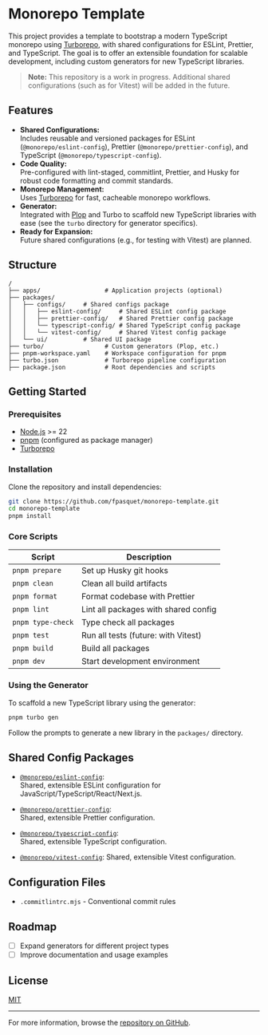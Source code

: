 # Monorepo Template

This project provides a template to bootstrap a modern TypeScript monorepo using [Turborepo](https://turbo.build/), with shared configurations for ESLint, Prettier, and TypeScript. The goal is to offer an extensible foundation for scalable development, including custom generators for new TypeScript libraries.

> **Note:** This repository is a work in progress. Additional shared configurations (such as for Vitest) will be added in the future.

## Features

- **Shared Configurations:**  
  Includes reusable and versioned packages for ESLint (`@monorepo/eslint-config`), Prettier (`@monorepo/prettier-config`), and TypeScript (`@monorepo/typescript-config`).
- **Code Quality:**  
  Pre-configured with lint-staged, commitlint, Prettier, and Husky for robust code formatting and commit standards.
- **Monorepo Management:**  
  Uses [Turborepo](https://turbo.build/) for fast, cacheable monorepo workflows.
- **Generator:**  
  Integrated with [Plop](https://plopjs.com/) and Turbo to scaffold new TypeScript libraries with ease (see the `turbo` directory for generator specifics).
- **Ready for Expansion:**  
  Future shared configurations (e.g., for testing with Vitest) are planned.

## Structure

```text
/
├── apps/                  # Application projects (optional)
├── packages/
│   ├── configs/     # Shared configs package
│   │   ├── eslint-config/     # Shared ESLint config package
│   │   ├── prettier-config/   # Shared Prettier config package
│   │   └── typescript-config/ # Shared TypeScript config package
│   │   └── vitest-config/     # Shared Vitest config package
│   └── ui/          # Shared UI package
├── turbo/                 # Custom generators (Plop, etc.)
├── pnpm-workspace.yaml    # Workspace configuration for pnpm
├── turbo.json             # Turborepo pipeline configuration
├── package.json           # Root dependencies and scripts
```

## Getting Started

### Prerequisites

- [Node.js](https://nodejs.org/) >= 22
- [pnpm](https://pnpm.io/) (configured as package manager)
- [Turborepo](https://turbo.build/)

### Installation

Clone the repository and install dependencies:

```sh
git clone https://github.com/fpasquet/monorepo-template.git
cd monorepo-template
pnpm install
```

### Core Scripts

| Script            | Description                          |
| ----------------- | ------------------------------------ |
| `pnpm prepare`    | Set up Husky git hooks               |
| `pnpm clean`      | Clean all build artifacts            |
| `pnpm format`     | Format codebase with Prettier        |
| `pnpm lint`       | Lint all packages with shared config |
| `pnpm type-check` | Type check all packages              |
| `pnpm test`       | Run all tests (future: with Vitest)  |
| `pnpm build`      | Build all packages                   |
| `pnpm dev`        | Start development environment        |

### Using the Generator

To scaffold a new TypeScript library using the generator:

```sh
pnpm turbo gen
```

Follow the prompts to generate a new library in the `packages/` directory.

## Shared Config Packages

- [`@monorepo/eslint-config`](./packages/eslint-config):  
  Shared, extensible ESLint configuration for JavaScript/TypeScript/React/Next.js.

- [`@monorepo/prettier-config`](./packages/prettier-config):  
  Shared, extensible Prettier configuration.

- [`@monorepo/typescript-config`](./packages/typescript-config):  
  Shared, extensible TypeScript configuration.

- [`@monorepo/vitest-config`](./packages/vitest-config):
  Shared, extensible Vitest configuration.

## Configuration Files

- `.commitlintrc.mjs` - Conventional commit rules

## Roadmap

- [ ] Expand generators for different project types
- [ ] Improve documentation and usage examples

## License

[MIT](LICENSE)

---

For more information, browse the [repository on GitHub](https://github.com/fpasquet/monorepo-template).
